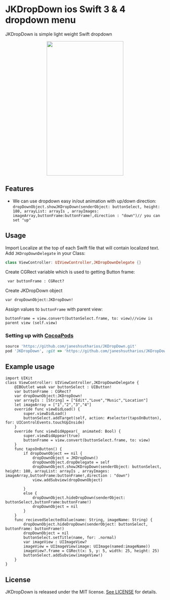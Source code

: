 # JKDropDown ios Swift 3 & 4 dropdown menu
JKDropDown is simple light weight Swift dropdown

<p align="center"><img src="https://media.giphy.com/media/26zznaPmDV0As4812/giphy.gif" width="242" height="425"/></p>

## Features

- We can use dropdown easy in/out animation with up/down direction:
``
      dropDownObject.showJKDropDown(senderObject: buttonSelect, height: 180, arrayList: arrayIs , arrayImages: imageArray,buttonFrame:buttonFrame!,direction : "down")// you can set "up"
  ``

## Usage
Import Localize at the top of each Swift file that will contain localized text.
Add `JKDropDownDelegate` in your Class:
```swift
class ViewController: UIViewController,JKDropDownDelegate {}
```
Create CGRect variable which is used to getting Button frame:
```
 var buttonFrame : CGRect?
 ```
 Create  JKDropDown object
 ```
 var dropDownObject:JKDropDown!
 ```
 Assign values to `buttonFrame` with parent view:
 ```
 buttonFrame = view.convert(buttonSelect.frame, to: view)//view is parent view (self.view)
```
### Setting up with [CocoaPods](https://cocoapods.org/pods/JKDropDown)
```ruby
source 'https://github.com/janeshsutharios/JKDropDown.git'
pod 'JKDropDown', :git => 'https://github.com/janeshsutharios/JKDropDown-ios-swift-dropdown-menu.git'
```
## Example usage

```
import UIKit
class ViewController: UIViewController,JKDropDownDelegate {
    @IBOutlet weak var buttonSelect : UIButton!
    var buttonFrame : CGRect?
    var dropDownObject:JKDropDown!
    var arrayIs : [String] = ["Edit","Love","Music","Location"]
    let imageArray = ["1","2","3","4"]
    override func viewDidLoad() {
        super.viewDidLoad()
        buttonSelect.addTarget(self, action: #selector(tapsOnButton), for: UIControlEvents.touchUpInside)
    }
    override func viewDidAppear(_ animated: Bool) {
        super.viewDidAppear(true)
        buttonFrame = view.convert(buttonSelect.frame, to: view)
    }
    func tapsOnButton() {
        if dropDownObject == nil {
            dropDownObject = JKDropDown()
            dropDownObject.dropDelegate = self
            dropDownObject.showJKDropDown(senderObject: buttonSelect, height: 180, arrayList: arrayIs , arrayImages: imageArray,buttonFrame:buttonFrame!,direction : "down")
            view.addSubview(dropDownObject)
            
        }
        else {
            dropDownObject.hideDropDown(senderObject: buttonSelect,buttonFrame:buttonFrame!)
            dropDownObject = nil
        }
    }
    func recievedSelectedValue(name: String, imageName: String) {
        dropDownObject.hideDropDown(senderObject: buttonSelect, buttonFrame: buttonFrame!)
        dropDownObject = nil
        buttonSelect.setTitle(name, for: .normal)
        var imageView : UIImageView?
        imageView = UIImageView(image: UIImage(named:imageName))
        imageView?.frame = CGRect(x: 5, y: 5, width: 25, height: 25)
        buttonSelect.addSubview(imageView!)
    }
}
```
## License

JKDropDown is released under the MIT license. [See LICENSE](https://github.com/janeshsutharios/JKDropDown/blob/master/LICENSE) for details.
